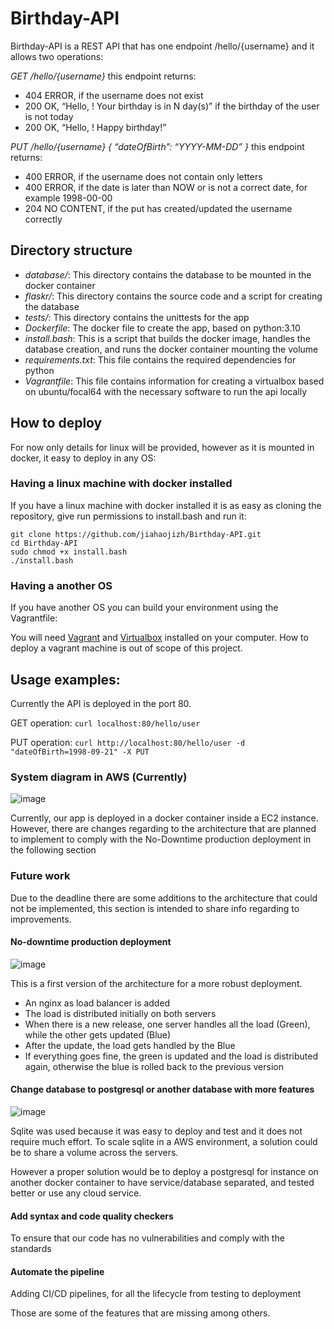 # Birthday-API  

Birthday-API is a REST API that has one endpoint /hello/{username} and it allows two operations:  

*GET /hello/{username}* this endpoint returns:
  - 404 ERROR, if the username does not exist
  - 200 OK, “Hello, <username>! Your birthday is in N day(s)” if the birthday of the user is not today
  - 200 OK, “Hello, <username>! Happy birthday!”
  
*PUT /hello/{username}  { “dateOfBirth”: “YYYY-MM-DD” }* this endpoint returns:
  - 400 ERROR, if the username does not contain only letters
  - 400 ERROR, if the date is later than NOW or is not a correct date, for example 1998-00-00
  - 204 NO CONTENT, if the put has created/updated the username correctly
  
## Directory structure  

  - *database/*: This directory contains the database to be mounted in the docker container
  - *flaskr/*: This directory contains the source code and a script for creating the database
  - *tests/*: This directory contains the unittests for the app
  - *Dockerfile*: The docker file to create the app, based on python:3.10
  - *install.bash*: This is a script that builds the docker image, handles the database creation, and runs the docker container mounting the volume
  - *requirements.txt*: This file contains the required dependencies for python
  - *Vagrantfile*: This file contains information for creating a virtualbox based on ubuntu/focal64 with the necessary software to run the api locally
  
## How to deploy  

  For now only details for linux will be provided, however as it is mounted in docker, it easy to deploy in any OS:  
  
### Having a linux machine with docker installed  

If you have a linux machine with docker installed it is as easy as cloning the repository, give run permissions to install.bash and run it:
```
git clone https://github.com/jiahaojizh/Birthday-API.git
cd Birthday-API
sudo chmod +x install.bash
./install.bash
```
### Having a another OS  
If you have another OS you can build your environment using the Vagrantfile:

You will need [Vagrant](https://www.vagrantup.com/) and [Virtualbox](https://www.virtualbox.org/) installed on your computer. How to deploy a vagrant machine is out of scope of this project.  

## Usage examples:

Currently the API is deployed in the port 80.

GET operation:
  ```curl localhost:80/hello/user```
  
PUT operation:
  ```curl http://localhost:80/hello/user -d "dateOfBirth=1998-09-21" -X PUT```

### System diagram in AWS (Currently)

![image](https://user-images.githubusercontent.com/114239936/193149162-fd73ea4e-48ec-461c-9718-9bf389818704.png)

Currently, our app is deployed in a docker container inside a EC2 instance. However, there are changes regarding to the architecture that are planned to implement to comply with the No-Downtime production deployment in the following section

### Future work

Due to the deadline there are some additions to the architecture that could not be implemented, this section is intended to share info regarding to improvements.

#### No-downtime production deployment

![image](https://user-images.githubusercontent.com/114239936/193149669-c1878590-987a-4080-904c-2a79ecd387cf.png)

This is a first version of the architecture for a more robust deployment.  
  - An nginx as load balancer is added
  - The load is distributed initially on both servers
  - When there is a new release, one server handles all the load (Green), while the other gets updated (Blue)
  - After the update, the load gets handled by the Blue
  - If everything goes fine, the green is updated and the load is distributed again, otherwise the blue is rolled back to the previous version

#### Change database to postgresql or another database with more features

![image](https://user-images.githubusercontent.com/114239936/193153107-932fed33-9a21-4f9f-852f-93b1a7d30c0a.png)

Sqlite was used because it was easy to deploy and test and it does not require much effort. To scale sqlite in a AWS environment, a solution could be to share a volume across the servers.

However a proper solution would be to deploy a postgresql for instance on another docker container to have service/database separated, and tested better or use any cloud service.

#### Add syntax and code quality checkers
To ensure that our code has no vulnerabilities and comply with the standards

#### Automate the pipeline
Adding CI/CD pipelines, for all the lifecycle from testing to deployment

Those are some of the features that are missing among others.

  

